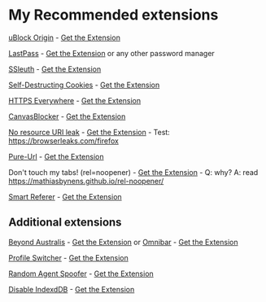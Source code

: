 # My Recommended extensions

[uBlock Origin](https://github.com/gorhill/uBlock) - [Get the Extension](https://addons.mozilla.org/en-US/firefox/addon/ublock-origin/)

[LastPass](https://lastpass.com/) - [Get the Extension](https://addons.mozilla.org/en-US/firefox/addon/lastpass-password-manager/) or any other password manager

[SSleuth](https://github.com/sibiantony/ssleuth/) - [Get the Extension](https://addons.mozilla.org/en-US/firefox/addon/ssleuth/)

[Self-Destructing Cookies](https://addons.mozilla.org/en-US/firefox/addon/self-destructing-cookies/) - [Get the Extension](https://addons.mozilla.org/en-US/firefox/addon/self-destructing-cookies/)

[HTTPS Everywhere](https://www.eff.org/https-everywhere) - [Get the Extension](https://addons.mozilla.org/en-US/firefox/addon/https-everywhere/)

[CanvasBlocker](https://github.com/kkapsner/CanvasBlocker/) - [Get the Extension](https://addons.mozilla.org/en-US/firefox/addon/canvasblocker/)

[No resource URI leak](https://notabug.org/desktopd/no-resource-uri-leak) - [Get the Extension](https://addons.mozilla.org/en-US/firefox/addon/no-resource-uri-leak/) - Test: https://browserleaks.com/firefox

[Pure-Url](http://veg.by/ru/blog/category/firefox/) - [Get the Extension](https://addons.mozilla.org/en-US/firefox/addon/pure-url/)

Don't touch my tabs! (rel=noopener) - [Get the Extension](https://addons.mozilla.org/en-US/firefox/addon/dont-touch-my-tabs/) - Q: why? A: read https://mathiasbynens.github.io/rel-noopener/

[Smart Referer](https://github.com/meh/smart-referer) - [Get the Extension](https://addons.mozilla.org/en-US/firefox/addon/smart-referer/)

## Additional extensions

[Beyond Australis](https://github.com/Quicksaver/The-Fox--Only-Better) - [Get the Extension](https://addons.mozilla.org/en-US/firefox/addon/the-fox-only-better/) or [Omnibar](https://addons.mozilla.org/en-US/firefox/addon/omnibar/) - [Get the Extension](https://addons.mozilla.org/en-US/firefox/addon/omnibar/)

[Profile Switcher](https://freeshell.de/~kaosmos/profileswitcher-en.html) - [Get the Extension](https://addons.mozilla.org/en-US/firefox/addon/profileswitcher/)

[Random Agent Spoofer](https://github.com/dillbyrne/random-agent-spoofer) - [Get the Extension](https://addons.mozilla.org/en-US/firefox/addon/random-agent-spoofer/)

[Disable IndexdDB](https://github.com/ChrisAntaki/disable-indexeddb) - [Get the Extension](https://addons.mozilla.org/en-US/firefox/addon/disable-indexeddb/)
